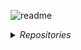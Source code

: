 ![readme](https://github.com/jepeake/jepeake/assets/59978422/0a1ae556-bd41-4ba5-ae5a-07e9948a1f27)

<details>
<summary><i>Repositories</i></summary>

<br>

| <i>Repository</i> | <i>Description</i> |
|--------------------|--------------------|
| <i>[Architectural Optimisation](https://github.com/jepeake/Architectural-Optimisation)</i> | <i> Microarchitectural Exploration with Splay Trees & SimpleScalar. </i>|
| <i>[Neural Network for Regression](https://github.com/jepeake/NN-For-Regression)</i> | <i> A NN Mini-Library & NN Regressor Model to Estimate Housing Prices. </i>|
| <i>[Decision Tree Classifier](https://github.com/jepeake/Decision-Tree-Classifier)</i> | <i> Implementation of a Decision Tree Classifier to Determine Location based on Signal Strength.</i>|
| <i>[C-to-RISCV Compiler](https://github.com/jepeake/C-to-RISCV-Compiler)</i> | <i>C to RISC-V Compiler Implemented with C++, Lex, & Bison</i> |
| <i>[RISC-V CPU](https://github.com/jepeake/RISCV-CPU)</i> | <i> RISC-V CPU Implemented in SystemVerilog & Verified with C++/Verilator </i>|
| <i>[Pathfinder](https://github.com/jepeake/pathfinding-robot)</i> | <i> Autonomous Pathfinder Robot to Navigate, Map & Find Shortest Path through a Maze. </i>|
| <i>[Imperial EIE Notes](https://github.com/jepeake/Imperial-EIE-Notes)</i> | <i> Notes from Imperial College EIE 3rd Year Course. </i>|
| <i>[Neetcode 150 Solutions](https://github.com/jepeake/Neetcode-150-Solutions)</i> | <i> My Solutions to the Neetcode 150 - a popular set of Leetcode Questions. </i>|
| <i>[Portfolio Webpage](https://github.com/jepeake/jepeake.github.io)</i> | <i> Personal Portfolio Webpage. </i>|
| <i>[Manticore Review](https://github.com/jepeake/Manticore-Review)</i> | <i> Review of Manticore: Hardware-Accelerated RTL Simulation with Static Bulk-Synchronous Parallelism </i>|

</details>

